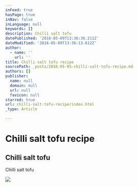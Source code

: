 ```yaml
---
inFeed: true
hasPage: true
inNav: false
inLanguage: null
keywords: []
description: Chilli salt tofu
datePublished: '2016-05-09T13:36:36.211Z'
dateModified: '2016-05-09T13:36:13.612Z'
author:
  - name: ''
    url: ''
title: Chilli salt tofu recipe
sourcePath: _posts/2016-05-05-chilli-salt-tofu-recipe.md
authors: []
publisher:
  name: null
  domain: null
  url: null
  favicon: null
starred: true
url: chilli-salt-tofu-recipe/index.html
_type: Article

---
```

# Chilli salt tofu recipe

<article style=""><h1>Chilli salt tofu</h1><p>Chilli salt tofu</p><img src="https://s3-us-west-2.amazonaws.com/the-grid-img/p/4059530e27637d80c119a81c7de43992e9cdbd67.jpg" /></article>